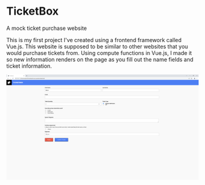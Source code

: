 # TicketBox
A mock ticket purchase website

This is my first project I've created using a frontend framework called Vue.js. This website is supposed to be similar to other websites that you would purchase tickets from. Using compute functions in Vue.js, I made it so new information renders on the page as you fill out the name fields and ticket information.

![i](https://github.com/MasonBoom/TicketBox_/blob/1ae1cce91710df3a2b7176ebaa61f73e7d78ebec/Ticketbox%20-%20Google%20Chrome%203_11_2022%2011_46_13%20AM.png)
